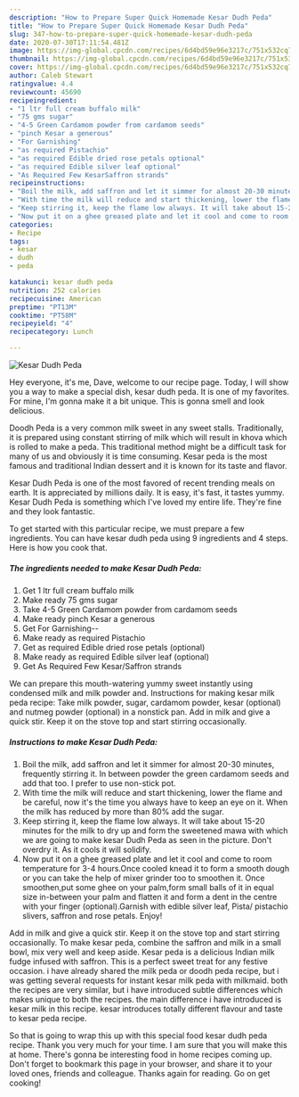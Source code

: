 ```yaml
---
description: "How to Prepare Super Quick Homemade Kesar Dudh Peda"
title: "How to Prepare Super Quick Homemade Kesar Dudh Peda"
slug: 347-how-to-prepare-super-quick-homemade-kesar-dudh-peda
date: 2020-07-30T17:11:54.481Z
image: https://img-global.cpcdn.com/recipes/6d4bd59e96e3217c/751x532cq70/kesar-dudh-peda-recipe-main-photo.jpg
thumbnail: https://img-global.cpcdn.com/recipes/6d4bd59e96e3217c/751x532cq70/kesar-dudh-peda-recipe-main-photo.jpg
cover: https://img-global.cpcdn.com/recipes/6d4bd59e96e3217c/751x532cq70/kesar-dudh-peda-recipe-main-photo.jpg
author: Caleb Stewart
ratingvalue: 4.4
reviewcount: 45690
recipeingredient:
- "1 ltr full cream buffalo milk"
- "75 gms sugar"
- "4-5 Green Cardamom powder from cardamom seeds"
- "pinch Kesar a generous"
- "For Garnishing"
- "as required Pistachio"
- "as required Edible dried rose petals optional"
- "as required Edible silver leaf optional"
- "As Required Few KesarSaffron strands"
recipeinstructions:
- "Boil the milk, add saffron and let it simmer for almost 20-30 minutes, frequently stirring it. In between powder the green cardamom seeds and add that too. I prefer to use non-stick pot."
- "With time the milk will reduce and start thickening, lower the flame and be careful, now it&#39;s the time you always have to keep an eye on it. When the milk has reduced by more than 80% add the sugar."
- "Keep stirring it, keep the flame low always. It will take about 15-20 minutes for the milk to dry up and form the sweetened mawa with which we are going to make kesar Dudh Peda as seen in the picture. Don&#39;t overdry it. As it cools it will solidify."
- "Now put it on a ghee greased plate and let it cool and come to room temperature for 3-4 hours.Once cooled knead it to form a smooth dough or you can take the help of mixer grinder too to smoothen it. Once smoothen,put some ghee on your palm,form small balls of it in equal size in-between your palm and flatten it and form a dent in the centre with your finger (optional).Garnish with edible silver leaf, Pista/ pistachio slivers, saffron and rose petals. Enjoy!"
categories:
- Recipe
tags:
- kesar
- dudh
- peda

katakunci: kesar dudh peda 
nutrition: 252 calories
recipecuisine: American
preptime: "PT13M"
cooktime: "PT58M"
recipeyield: "4"
recipecategory: Lunch

---
```



![Kesar Dudh Peda](https://img-global.cpcdn.com/recipes/6d4bd59e96e3217c/751x532cq70/kesar-dudh-peda-recipe-main-photo.jpg)

Hey everyone, it's me, Dave, welcome to our recipe page. Today, I will show you a way to make a special dish, kesar dudh peda. It is one of my favorites. For mine, I'm gonna make it a bit unique. This is gonna smell and look delicious.

Doodh Peda is a very common milk sweet in any sweet stalls. Traditionally, it is prepared using constant stirring of milk which will result in khova which is rolled to make a peda. This traditional method might be a difficult task for many of us and obviously it is time consuming. Kesar peda is the most famous and traditional Indian dessert and it is known for its taste and flavor.

Kesar Dudh Peda is one of the most favored of recent trending meals on earth. It is appreciated by millions daily. It is easy, it's fast, it tastes yummy. Kesar Dudh Peda is something which I've loved my entire life. They're fine and they look fantastic.


To get started with this particular recipe, we must prepare a few ingredients. You can have kesar dudh peda using 9 ingredients and 4 steps. Here is how you cook that.

<!--inarticleads1-->

##### The ingredients needed to make Kesar Dudh Peda:

1. Get 1 ltr full cream buffalo milk
1. Make ready 75 gms sugar
1. Take 4-5 Green Cardamom powder from cardamom seeds
1. Make ready pinch Kesar a generous
1. Get For Garnishing--
1. Make ready as required Pistachio
1. Get as required Edible dried rose petals (optional)
1. Make ready as required Edible silver leaf (optional)
1. Get As Required Few Kesar/Saffron strands


We can prepare this mouth-watering yummy sweet instantly using condensed milk and milk powder and. Instructions for making kesar milk peda recipe: Take milk powder, sugar, cardamom powder, kesar (optional) and nutmeg powder (optional) in a nonstick pan. Add in milk and give a quick stir. Keep it on the stove top and start stirring occasionally. 

<!--inarticleads2-->

##### Instructions to make Kesar Dudh Peda:

1. Boil the milk, add saffron and let it simmer for almost 20-30 minutes, frequently stirring it. In between powder the green cardamom seeds and add that too. I prefer to use non-stick pot.
1. With time the milk will reduce and start thickening, lower the flame and be careful, now it&#39;s the time you always have to keep an eye on it. When the milk has reduced by more than 80% add the sugar.
1. Keep stirring it, keep the flame low always. It will take about 15-20 minutes for the milk to dry up and form the sweetened mawa with which we are going to make kesar Dudh Peda as seen in the picture. Don&#39;t overdry it. As it cools it will solidify.
1. Now put it on a ghee greased plate and let it cool and come to room temperature for 3-4 hours.Once cooled knead it to form a smooth dough or you can take the help of mixer grinder too to smoothen it. Once smoothen,put some ghee on your palm,form small balls of it in equal size in-between your palm and flatten it and form a dent in the centre with your finger (optional).Garnish with edible silver leaf, Pista/ pistachio slivers, saffron and rose petals. Enjoy!


Add in milk and give a quick stir. Keep it on the stove top and start stirring occasionally. To make kesar peda, combine the saffron and milk in a small bowl, mix very well and keep aside. Kesar peda is a delicious Indian milk fudge infused with saffron. This is a perfect sweet treat for any festive occasion. i have already shared the milk peda or doodh peda recipe, but i was getting several requests for instant kesar milk peda with milkmaid. both the recipes are very similar, but i have introduced subtle differences which makes unique to both the recipes. the main difference i have introduced is kesar milk in this recipe. kesar introduces totally different flavour and taste to kesar peda recipe. 

So that is going to wrap this up with this special food kesar dudh peda recipe. Thank you very much for your time. I am sure that you will make this at home. There's gonna be interesting food in home recipes coming up. Don't forget to bookmark this page in your browser, and share it to your loved ones, friends and colleague. Thanks again for reading. Go on get cooking!
